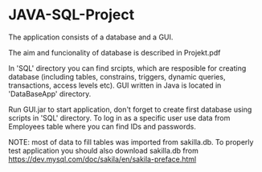 # JAVA-SQL-Project
The application consists of a database and a GUI. 


The aim and funcionality of database is described in Projekt.pdf


In 'SQL' directory you can find srcipts, which are resposible for creating database (including tables, constrains, triggers, dynamic queries, transactions, access levels etc). GUI written in Java is located in 'DataBaseApp' directory.


Run GUI.jar to start application, don't forget to create first database using scripts in 'SQL' directory. To log in as a specific user use data from Employees table where you can find IDs and passwords.


NOTE: most of data to fill tables was imported from sakilla.db. To properly test application you should also download sakilla.db from https://dev.mysql.com/doc/sakila/en/sakila-preface.html
